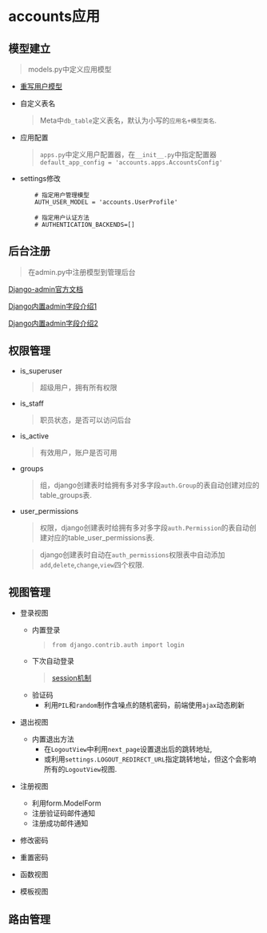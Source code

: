 # accounts应用 #

## 模型建立 ##
> models.py中定义应用模型

- [重写用户模型](<https://www.jianshu.com/p/b993f4feff83>)


- 自定义表名
    > Meta中`db_table`定义表名，默认为小写的`应用名+模型类名`.
    
    
- 应用配置
    > `apps.py`中定义用户配置器，在`__init__.py`中指定配置器`default_app_config = 'accounts.apps.AccountsConfig'`
    
    
- settings修改
    ```settings
        # 指定用户管理模型
        AUTH_USER_MODEL = 'accounts.UserProfile'
        
        # 指定用户认证方法
        # AUTHENTICATION_BACKENDS=[]
    ```


## 后台注册 ##
> 在admin.py中注册模型到管理后台

[Django-admin官方文档](<https://docs.djangoproject.com/en/2.1/ref/contrib/admin/>)

[Django内置admin字段介绍1](<https://www.cnblogs.com/metianzing/p/7688546.html>)

[Django内置admin字段介绍2](<https://www.cnblogs.com/navysummer/p/10200247.html>)


## 权限管理 ##
- is_superuser
    > 超级用户，拥有所有权限
- is_staff
    > 职员状态，是否可以访问后台
- is_active
    > 有效用户，账户是否可用    
- groups
    > 组，django创建表时给拥有多对多字段`auth.Group`的表自动创建对应的table_groups表.
- user_permissions
    > 权限，django创建表时给拥有多对多字段`auth.Permission`的表自动创建对应的table_user_permissions表.   
    
    > django创建表时自动在`auth_permissions`权限表中自动添加`add`,`delete`,`change`,`view`四个权限.


## 视图管理 ##    
- 登录视图
    - 内置登录
        > `from django.contrib.auth import login`
    - 下次自动登录
        > [session机制](<https://www.cnblogs.com/sss4/p/7071334.html>)
    - 验证码
        - 利用`PIL`和`random`制作含噪点的随机密码，前端使用`ajax`动态刷新
   
    
- 退出视图
    - 内置退出方法
        - 在`LogoutView`中利用`next_page`设置退出后的跳转地址,
        - 或利用`settings.LOGOUT_REDIRECT_URL`指定跳转地址，但这个会影响所有的`LogoutView`视图.


- 注册视图
    - 利用form.ModelForm
    - 注册验证码邮件通知
    - 注册成功邮件通知

- 修改密码

- 重置密码

- 函数视图

- 模板视图

## 路由管理 ##
